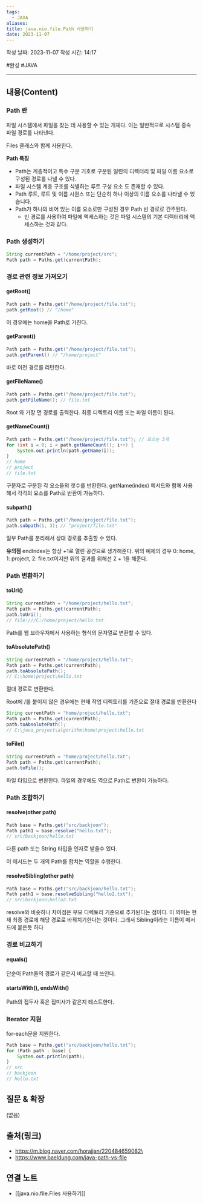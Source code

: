 ```yaml
---
tags:
  - JAVA
aliases: 
title: java.nio.file.Path 사용하기
date: 2023-11-07
---
```

작성 날짜: 2023-11-07
작성 시간: 14:17

 #완성 #JAVA 

----
## 내용(Content)

### Path 란
파일 시스템에서 파일을 찾는 데 사용할 수 있는 개체다. 이는 일반적으로 시스템 종속 파일 경로를 나타낸다.

Files 클래스와 함께 사용한다.

**Path 특징**
- Path는 계층적이고 특수 구분 기호로 구분된 일련의 디렉터리 및 파일 이름 요소로 구성된 경로를 나낼 수 있다.
- 파일 시스템 계층 구조를 식별하는 루트 구성 요소 도 존재할 수 있다.
- Path 루트, 루트 및 이름 시퀀스 또는 단순히 하나 이상의 이름 요소를 나타낼 수 있습니다.
- Path가 하나의 비어 있는 이름 요소로만 구성된 경우 Path 빈 경로로 간주된다.
	- 빈 경로를 사용하여 파일에 액세스하는 것은 파일 시스템의 기본 디렉터리에 액세스하는 것과 같다.

### Path 생성하기

```java
String currentPath = "/home/project/src";
Path path = Paths.get(currentPath);
```


### 경로 관련 정보 가져오기

#### getRoot()

```java
Path path = Paths.get("/home/project/file.txt");
path.getRoot() // "/home"
```

이 경우에는 home을 Path로 가진다.

#### getParent()

```java
Path path = Paths.get("/home/project/file.txt");
path.getParent() // "/home/project"
```
바로 이전 경로를 리턴한다. 


#### getFileName()

```java
Path path = Paths.get("/home/project/file.txt");
path.getFileName(); // file.txt
```

Root 와 가장 먼 경로를 출력한다. 최종 디렉토리 이름 또는 파일 이름이 된다.


#### getNameCount()

```java
Path path = Paths.get("/home/project/file.txt"); // 요소는 3개
for (int i = 0; i < path.getNameCount(); i++) {
	System.out.println(path.getName(i));
}
// home
// project
// file.txt

```

구분자로 구분된 각 요소들의 갯수를 반환한다. getName(index) 메서드와 함께 사용해서 각각의 요소를 Path로 반환이 가능하다.

#### subpath()
```java
Path path = Paths.get("/home/project/file.txt");
path.subpath(1, 3); // "project/file.txt"
```

일부 Path를 분리해서 상대 경로를 추출할 수 있다.

**유의점**
endIndex는 항상 +1로 열린 공간으로 생가해준다.
위의 예제의 경우 0: home, 1: project, 2: file.txt이지만 위의 결과를 위해선 2 + 1을 해준다.


### Path 변환하기

#### toUri()

```java
String currentPath = "/home/project/hello.txt";  
Path path = Paths.get(currentPath);  
path.toUri();
// file:///C:/home/project/hello.txt
```

Path를 웹 브라우저에서 사용하는 형식의 문자열로 변환할 수 있다.

#### toAbsolutePath()

```java
String currentPath = "/home/project/hello.txt";  
Path path = Paths.get(currentPath);  
path.toAbsolutePath();
// C:\home\project\hello.txt
```

절대 경로로 변환한다.

Root에 /를 붙이지 않은 경우에는 현재 작업 디렉토리를 기준으로 절대 경로를 반환한다

```java
String currentPath = "home/project/hello.txt";  
Path path = Paths.get(currentPath);  
path.toAbsolutePath();
// C:\java_project\algorithm\home\project\hello.txt
```

#### toFile()

```java
String currentPath = "home/project/hello.txt";  
Path path = Paths.get(currentPath);  
path.toFile();
```

파일 타입으로 변환한다. 파일의 경우에도 역으로 Path로 변환이 가능하다.


### Path 조합하기

#### resolve(other path)

```java
Path base = Paths.get("src/backjoon");  
Path path1 = base.resolve("hello.txt");
// src/backjoon/hello.txt
```

다른 path 또는 String 타입을 인자로 받을수 있다. 

이 메서드는 두 개의 Path를 합치는 역할을 수행한다.


#### resolveSibling(other path)

```java
Path base = Paths.get("src/backjoon/hello.txt");  
Path path1 = base.resolveSibling("hello2.txt");
// src\backjoon\hello2.txt
```

resolve와 비슷하나 차이점은 부모 디렉토리 기준으로 추가된다는 점이다. 이 의미는 현재 최종 경로에 해당 경로로 바꿔치기한다는 것이다. 그래서 Sibling이라는 이름이 메서드에 붙은듯 하다


### 경로 비교하기

#### equals()

단순이 Path들의 경로가 같은지 비교할 때 쓰인다.

#### startsWith(), endsWith()

Path의 접두사 혹은 접미사가 같은지 테스트한다.


### Iterator 지원

for-each문을 지원한다.

```java
Path base = Paths.get("src/backjoon/hello.txt");  
for (Path path : base) {  
    System.out.println(path);  
}
// src
// backjoon
// hello.txt
```



## 질문 & 확장

(없음)

## 출처(링크)
-  https://m.blog.naver.com/horajjan/220484659082\
-  https://www.baeldung.com/java-path-vs-file

## 연결 노트
- [[java.nio.file.Files 사용하기]]








